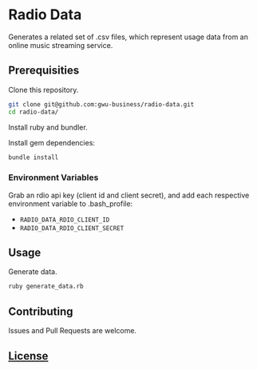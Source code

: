 # Radio Data

Generates a related set of .csv files,
 which represent usage data from an online music streaming service.

## Prerequisities

Clone this repository.

```` sh
git clone git@github.com:gwu-business/radio-data.git
cd radio-data/
````

Install ruby and bundler.

Install gem dependencies:

```` sh
bundle install
````

### Environment Variables

Grab an rdio api key (client id and client secret), and add each respective environment variable to .bash_profile:

 + `RADIO_DATA_RDIO_CLIENT_ID`
 + `RADIO_DATA_RDIO_CLIENT_SECRET`

## Usage

Generate data.

```` sh
ruby generate_data.rb
````

## Contributing

Issues and Pull Requests are welcome.

## [License](LICENSE)

